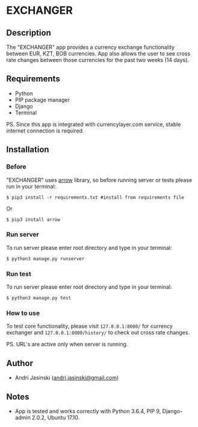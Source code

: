 # EXCHANGER

## Description

The "EXCHANGER" app provides a currency exchange functionality between EUR, KZT, BOB currencies. App also allows the user to see cross rate changes between those currencies for the past two weeks (14 days).

## Requirements

* Python
* PIP package manager
* Django
* Terminal

PS. Since this app is integrated with currencylayer.com service, stable internet connection is required.

## Installation

### Before

"EXCHANGER" uses [arrow](http://arrow.readthedocs.io/en/latest/) library, so before running server or tests please run in your terminal:
```
$ pip3 install -r requirements.txt #install from requirements file 
```
Or
```
$ pip3 install arrow
```

### Run server
To run server please enter root directory and type in your terminal:
```
$ python3 manage.py runserver
```

### Run test
To run server please enter root directory and type in your terminal:
```
$ python3 manage.py test
```

### How to use

To test core functionality, please visit `127.0.0.1:8000/` for currency exchanger and `127.0.0.1:8000/history/` to check out cross rate changes. 

PS. URL's are active only when server is running. 

## Author
* Andri Jasinski (andri.jasinski@gmail.com)

## Notes
* App is tested and works correctly with Python 3.6.4, PIP 9, Django-admin 2.0.2, Ubuntu 17.10.
